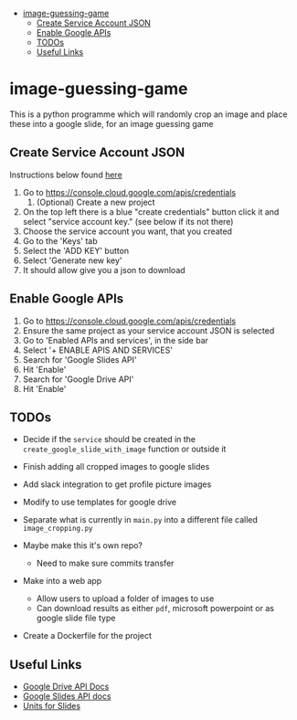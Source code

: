 - [image-guessing-game](#image-guessing-game)
  - [Create Service Account JSON](#create-service-account-json)
  - [Enable Google APIs](#enable-google-apis)
  - [TODOs](#todos)
  - [Useful Links](#useful-links)

# image-guessing-game

This is a python programme which will randomly crop an image and place these into a google slide, for an image guessing game

## Create Service Account JSON

Instructions below found [here](https://stackoverflow.com/questions/46287267/how-can-i-get-the-file-service-account-json-for-google-translate-api)

1. Go to <https://console.cloud.google.com/apis/credentials>
   1. (Optional) Create a new project
2. On the top left there is a blue "create credentials" button click it and select "service account key." (see below if its not there)
3. Choose the service account you want, that you created
4. Go to the 'Keys' tab
5. Select the 'ADD KEY' button
6. Select 'Generate new key'
7. It should allow give you a json to download

## Enable Google APIs

1. Go to <https://console.cloud.google.com/apis/credentials>
2. Ensure the same project as your service account JSON is selected
3. Go to 'Enabled APIs and services', in the side bar
4. Select '+ ENABLE APIS AND SERVICES'
5. Search for 'Google Slides API'
6. Hit 'Enable'
7. Search for 'Google Drive API'
8. Hit 'Enable'

## TODOs

- Decide if the `service` should be created in the `create_google_slide_with_image` function or outside it

- Finish adding all cropped images to google slides

- Add slack integration to get profile picture images
- Modify to use templates for google drive
- Separate what is currently in `main.py` into a different file called `image_cropping.py`
- Maybe make this it's own repo?
  - Need to make sure commits transfer
- Make into a web app
  - Allow users to upload a folder of images to use
  - Can download results as either `pdf`, microsoft powerpoint or as google slide file type

- Create a Dockerfile for the project

## Useful Links

- [Google Drive API Docs](https://developers.google.com/drive/api/reference/rest/v3)
- [Google Slides API docs](https://developers.google.com/slides/api/reference/rest)
- [Units for Slides](https://developers.google.com/slides/api/reference/rest/v1/Unit)
